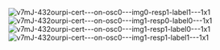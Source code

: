![v7mJ-432ourpi-cert---on-osc0---img0-resp1-label1---1x1](https://user-images.githubusercontent.com/8133349/189543208-2642feaf-b5ff-4d23-a8fe-4c83a6bbe340.png)
![v7mJ-432ourpi-cert---on-osc0---img1-resp0-label0---1x1](https://user-images.githubusercontent.com/8133349/189543211-3de1718f-2e1f-4885-8b13-5f0ac11a2f36.png)
![v7mJ-432ourpi-cert---on-osc0---img1-resp1-label0---1x1](https://user-images.githubusercontent.com/8133349/189543213-e5492e2b-5bbf-4d91-b98e-25ab3f4242bb.png)
![v7mJ-432ourpi-cert---on-osc0---img1-resp1-label1---1x1](https://user-images.githubusercontent.com/8133349/189543214-a724061d-1e10-4e54-9ae2-3192990faca3.png)
